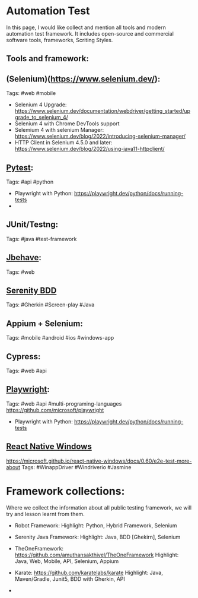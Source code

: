 # Automation Test
In this page, I would like collect and mention all tools and modern automation test framework. It includes open-source and commercial software tools, frameworks, Scriting Styles.

## Tools and framework:

## (Selenium)(https://www.selenium.dev/): 
Tags: #web #mobile
+ Selenium 4 Upgrade: https://www.selenium.dev/documentation/webdriver/getting_started/upgrade_to_selenium_4/
+ Selenium 4 with Chrome DevTools support
+ Selemium 4 with selenium Manager: https://www.selenium.dev/blog/2022/introducing-selenium-manager/
+ HTTP Client in Selenium 4.5.0 and later: https://www.selenium.dev/blog/2022/using-java11-httpclient/
  
## [Pytest](https://docs.pytest.org/en/7.4.x/): 
Tags: #api #python
+ Playwright with Python: https://playwright.dev/python/docs/running-tests
+ 
## JUnit/Testng: 
Tags: #java #test-framework

## [Jbehave](https://jbehave.org/):
Tags: #web 

## [Serenity BDD](https://serenity-bdd.info/)
Tags: #Gherkin #Screen-play #Java

## Appium + Selenium:
Tags: #mobile #android #ios #windows-app

## Cypress:
Tags: #web #api

## [Playwright](https://playwright.dev/): 
Tags: #web #api #multi-programing-languages
https://github.com/microsoft/playwright
+ Playwright with Python: https://playwright.dev/python/docs/running-tests

## [React Native Windows](https://microsoft.github.io/react-native-windows/versions)
https://microsoft.github.io/react-native-windows/docs/0.60/e2e-test-more-about
Tags: #WinappDriver #Windriverio #Jasmine

# Framework collections:
Where we collect the information about all public testing framework, we will try and lesson learnt from them. 

- Robot Framework: 
Highlight: Python, Hybrid Framework, Selenium

- Serenity Java Framework:
Highlight: Java, BDD [Ghekirn], Selenium

- TheOneFramework: https://github.com/amuthansakthivel/TheOneFramework
Highlight: Java, Web, Mobile, API, Selenium, Appium

- Karate: https://github.com/karatelabs/karate
Highlight: Java, Maven/Gradle, Junit5,  BDD with Gherkin, API

- 
